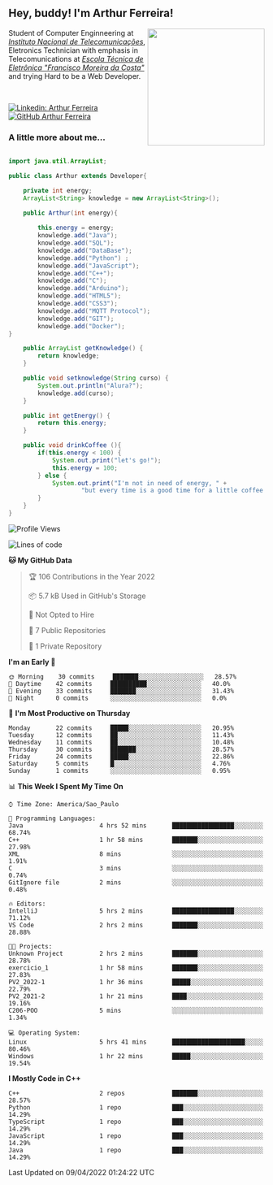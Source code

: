 <h2> Hey, buddy! I'm Arthur Ferreira!</h2>
<img align='right' src="https://media.giphy.com/media/ule4vhcY1xEKQ/giphy.gif" width="230">
<p>Student of Computer Enginneering at  <em><a href="https://inatel.br/home/" target="_blank">Instituto Nacional de Telecomunicações</a></em>, Eletronics Technician with emphasis in Telecomunications at <em><a href="https://www.etefmc.com.br" target="_blank">Escola Técnica de Eletrônica "Francisco Moreira da Costa"</a></em> and trying Hard to be a Web Developer.
</p></br>

[![Linkedin: Arthur Ferreira](https://img.shields.io/badge/-Arthur%20Ferreira%20Silva-blue?style=flat-square&logo=Linkedin&logoColor=white&link=https://www.linkedin.com/in/ArthurFerreiraSilva/)]( www.linkedin.com/in/ArthurFerreiraSilva)
[![GitHub Arthur Ferreira](https://img.shields.io/github/followers/arthur-ngdi?label=follow&style=social)](https://github.com/arthur-ngdi)


### A little more about me...  

``` Java

import java.util.ArrayList;

public class Arthur extends Developer{

    private int energy;
    ArrayList<String> knowledge = new ArrayList<String>();

    public Arthur(int energy){
        
        this.energy = energy;
        knowledge.add("Java");
        knowledge.add("SQL");
        knowledge.add("DataBase");
        knowledge.add("Python") ;
        knowledge.add("JavaScript");
        knowledge.add("C++");
        knowledge.add("C");
        knowledge.add("Arduino");
        knowledge.add("HTML5");
        knowledge.add("CSS3");
        knowledge.add("MQTT Protocol");
        knowledge.add("GIT");
        knowledge.add("Docker");
}

    public ArrayList getKnowledge() {
        return knowledge;
    }

    public void setknowledge(String curso) {
        System.out.println("Alura?");
        knowledge.add(curso);
    }

    public int getEnergy() {
        return this.energy;
    }

    public void drinkCoffee (){
        if(this.energy < 100) {
            System.out.print("let's go!");
            this.energy = 100;
        } else {
            System.out.print("I'm not in need of energy, " +
                    "but every time is a good time for a little coffee!");
        }
    }
}

```
<!--START_SECTION:waka-->
![Profile Views](http://img.shields.io/badge/Profile%20Views-1-blue)

![Lines of code](https://img.shields.io/badge/From%20Hello%20World%20I%27ve%20Written-7%20Thousand%20lines%20of%20code-blue)

**🐱 My GitHub Data** 

> 🏆 106 Contributions in the Year 2022
 > 
> 📦 5.7 kB Used in GitHub's Storage 
 > 
> 🚫 Not Opted to Hire
 > 
> 📜 7 Public Repositories 
 > 
> 🔑 1 Private Repository 
 > 
**I'm an Early 🐤** 

```text
🌞 Morning    30 commits     ███████░░░░░░░░░░░░░░░░░░   28.57% 
🌆 Daytime    42 commits     ██████████░░░░░░░░░░░░░░░   40.0% 
🌃 Evening    33 commits     ███████░░░░░░░░░░░░░░░░░░   31.43% 
🌙 Night      0 commits      ░░░░░░░░░░░░░░░░░░░░░░░░░   0.0%

```
📅 **I'm Most Productive on Thursday** 

```text
Monday       22 commits     █████░░░░░░░░░░░░░░░░░░░░   20.95% 
Tuesday      12 commits     ██░░░░░░░░░░░░░░░░░░░░░░░   11.43% 
Wednesday    11 commits     ██░░░░░░░░░░░░░░░░░░░░░░░   10.48% 
Thursday     30 commits     ███████░░░░░░░░░░░░░░░░░░   28.57% 
Friday       24 commits     █████░░░░░░░░░░░░░░░░░░░░   22.86% 
Saturday     5 commits      █░░░░░░░░░░░░░░░░░░░░░░░░   4.76% 
Sunday       1 commits      ░░░░░░░░░░░░░░░░░░░░░░░░░   0.95%

```


📊 **This Week I Spent My Time On** 

```text
⌚︎ Time Zone: America/Sao_Paulo

💬 Programming Languages: 
Java                     4 hrs 52 mins       █████████████████░░░░░░░░   68.74% 
C++                      1 hr 58 mins        ███████░░░░░░░░░░░░░░░░░░   27.98% 
XML                      8 mins              ░░░░░░░░░░░░░░░░░░░░░░░░░   1.91% 
C                        3 mins              ░░░░░░░░░░░░░░░░░░░░░░░░░   0.74% 
GitIgnore file           2 mins              ░░░░░░░░░░░░░░░░░░░░░░░░░   0.48%

🔥 Editors: 
IntelliJ                 5 hrs 2 mins        █████████████████░░░░░░░░   71.12% 
VS Code                  2 hrs 2 mins        ███████░░░░░░░░░░░░░░░░░░   28.88%

🐱‍💻 Projects: 
Unknown Project          2 hrs 2 mins        ███████░░░░░░░░░░░░░░░░░░   28.78% 
exercicio_1              1 hr 58 mins        ███████░░░░░░░░░░░░░░░░░░   27.83% 
PV2_2022-1               1 hr 36 mins        █████░░░░░░░░░░░░░░░░░░░░   22.79% 
PV2_2021-2               1 hr 21 mins        ████░░░░░░░░░░░░░░░░░░░░░   19.16% 
C206-POO                 5 mins              ░░░░░░░░░░░░░░░░░░░░░░░░░   1.34%

💻 Operating System: 
Linux                    5 hrs 41 mins       ████████████████████░░░░░   80.46% 
Windows                  1 hr 22 mins        █████░░░░░░░░░░░░░░░░░░░░   19.54%

```

**I Mostly Code in C++** 

```text
C++                      2 repos             ███████░░░░░░░░░░░░░░░░░░   28.57% 
Python                   1 repo              ███░░░░░░░░░░░░░░░░░░░░░░   14.29% 
TypeScript               1 repo              ███░░░░░░░░░░░░░░░░░░░░░░   14.29% 
JavaScript               1 repo              ███░░░░░░░░░░░░░░░░░░░░░░   14.29% 
Java                     1 repo              ███░░░░░░░░░░░░░░░░░░░░░░   14.29%

```



 Last Updated on 09/04/2022 01:24:22 UTC
<!--END_SECTION:waka-->
